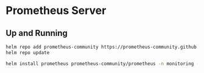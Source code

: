 # Prometheus Server

## Up and Running

```bash
helm repo add prometheus-community https://prometheus-community.github.io/helm-charts
helm repo update

helm install prometheus prometheus-community/prometheus -n monitoring --create-namespace -f values.yaml
```